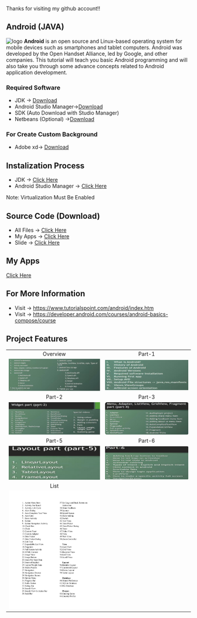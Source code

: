 Thanks for visiting my github account!!
## Android (JAVA)

![logo](https://upload.wikimedia.org/wikipedia/commons/f/f2/Android-icon.png)
**Android** is an open source and Linux-based operating system for mobile devices such as smartphones and tablet computers. Android was developed by the Open Handset Alliance, led by Google, and other companies. This tutorial will teach you basic Android programming and will also take you through some advance concepts related to Android application development.

### Required Software 
- JDK -> [Download](https://www.oracle.com/java/technologies/downloads/#jdk21-windows)
- Android Studio Manager->[Download](https://developer.android.com/studio?gclid=CjwKCAiA_aGuBhACEiwAly57MUzgkiuKNDZDONVUh68zhr_aXqzRxIqK-VLE721HiNpV4DCBdvhPUxoCiQIQAvD_BwE&gclsrc=aw.ds)
- SDK (Auto Download with Studio Manager)
- Netbeans (Optional) ->[Download](https://www.apache.org/dyn/closer.lua/netbeans/netbeans-installers/20/Apache-NetBeans-20r1-bin-windows-x64.exe)

### For Create Custom Background 
- Adobe xd-> [Download](https://getintopc.com/softwares/development/adobe-xd-cc-2022-free-download/?id=000464023214)

## Instalization Process
- JDK -> [Click Here](https://www.youtube.com/watch?v=QKKdrgGQljA&list=PLgH5QX0i9K3p9xzYLFGdfYliIRBLVDRV5&index=4)
- Android Studio Manager -> [Click Here](https://www.youtube.com/watch?v=7nae6RM9we0&list=PLgH5QX0i9K3p9xzYLFGdfYliIRBLVDRV5&index=5)

Note: Virtualization Must Be Enabled

## Source Code (Download)
- All Files -> [Click Here](https://learnwithfair.github.io/html-template-ecommerce-electro-master/)
- My Apps -> [Click Here](https://mega.nz/file/MONFxLoQ#p_juwz6HxkkmMzhNHQJszPFbYn8_tv0HXI1UO9UEN4I)
- Slide -> [Click Here](https://mega.nz/file/RP9CQJyD#fEMtA6zuI6Py57f9sdcZloebBxD1HIOv5Qm_hX1sFdo)

## My Apps
[Click Here](https://mega.nz/file/MONFxLoQ#p_juwz6HxkkmMzhNHQJszPFbYn8_tv0HXI1UO9UEN4I)

## For More Information
- Visit -> https://www.tutorialspoint.com/android/index.htm
- Visit -> https://developer.android.com/courses/android-basics-compose/course

## Project Features

|   |   |
|:---:|:---:|
|Overview|Part-1|
|![overview](https://github.com/learnwithfair/android-programs/blob/main/screenshot/overview.png)|![Part](https://github.com/learnwithfair/android-programs/blob/main/screenshot/1.png)|
|Part-2|Part-3|
|![Part](https://github.com/learnwithfair/android-programs/blob/main/screenshot/2.png)|![Part](https://github.com/learnwithfair/android-programs/blob/main/screenshot/3.png)|
|Part-5|Part-6|
| ![Part](https://github.com/learnwithfair/android-programs/blob/main/screenshot/4.png)|![Part](https://github.com/learnwithfair/android-programs/blob/main/screenshot/5.png)|
|List|
|![Android-Overview](https://github.com/learnwithfair/android-programs/blob/main/screenshot/Android-Overview.jpg)|


